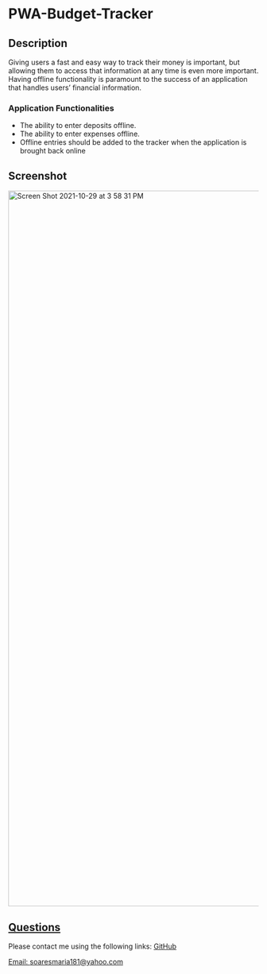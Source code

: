 # PWA-Budget-Tracker

## Description
Giving users a fast and easy way to track their money is important, but allowing them to access that information at any time is even more important. Having offline functionality is paramount to the success of an application that handles users’ financial information.

### Application Functionalities

- The ability to enter deposits offline.
- The ability to enter expenses offline.
- Offline entries should be added to the tracker when the application is brought back online

## Screenshot
<img width="1440" alt="Screen Shot 2021-10-29 at 3 58 31 PM" src="https://user-images.githubusercontent.com/82120954/139495323-2fefbb29-c801-4b46-8cd8-f70f09588a01.png">

## [Questions](#table-of-contents)
Please contact me using the following links:
[GitHub](https://github.com/soaresmaria)

[Email: soaresmaria181@yahoo.com](mailto:soaresmaria181@yahoo.com)
  
